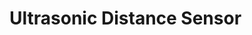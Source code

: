 Ultrasonic Distance Sensor
==========================

[Full intructions here]: https://github.com/adam-p/markdown-here.wiki.git